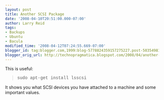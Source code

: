 ```yaml
---
layout: post
title: Another SCSI Package
date: '2008-04-10T20:51:00.000-07:00'
author: Larry Reid
tags:
- Backups
- Ubuntu
- Bacula
modified_time: '2008-04-12T07:24:55.669-07:00'
blogger_id: tag:blogger.com,1999:blog-5778824359157275227.post-5035498104190031215
blogger_orig_url: http://technopragmatica.blogspot.com/2008/04/another-scsi-package.html
---
```


This is useful:  
<span style="font-family:courier new;" /><blockquote><span
style="font-family:courier new;">sudo apt-get install lsscsi</span>  
</blockquote>It shows you what SCSI devices you have attached to a
machine and some important values.

